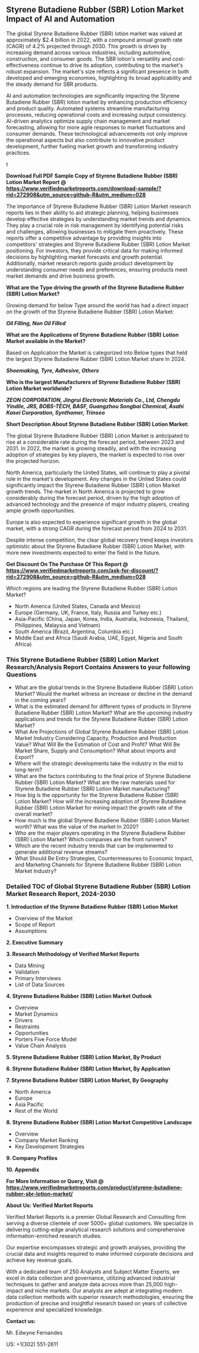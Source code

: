 <h2>Styrene Butadiene Rubber (SBR) Lotion Market Impact of AI and Automation</h2><p>The global Styrene Butadiene Rubber (SBR) lotion market was valued at approximately $2.4 billion in 2022, with a compound annual growth rate (CAGR) of 4.2% projected through 2030. This growth is driven by increasing demand across various industries, including automotive, construction, and consumer goods. The SBR lotion's versatility and cost-effectiveness continue to drive its adoption, contributing to the market's robust expansion. The market's size reflects a significant presence in both developed and emerging economies, highlighting its broad applicability and the steady demand for SBR products.</p><p>AI and automation technologies are significantly impacting the Styrene Butadiene Rubber (SBR) lotion market by enhancing production efficiency and product quality. Automated systems streamline manufacturing processes, reducing operational costs and increasing output consistency. AI-driven analytics optimize supply chain management and market forecasting, allowing for more agile responses to market fluctuations and consumer demands. These technological advancements not only improve the operational aspects but also contribute to innovative product development, further fueling market growth and transforming industry practices.</p>t</p><p id="" class=""><strong>Download Full PDF Sample Copy of Styrene Butadiene Rubber (SBR) Lotion Market Report @ <a href="https://www.verifiedmarketreports.com/download-sample/?rid=272908&utm_source=github-R&utm_medium=028" target="_blank">https://www.verifiedmarketreports.com/download-sample/?rid=272908&utm_source=github-R&utm_medium=028</a></strong></p><p>The importance of&nbsp;Styrene Butadiene Rubber (SBR) Lotion Market research reports lies in their ability to aid strategic planning, helping businesses develop effective strategies by understanding market trends and dynamics. They play a crucial role in risk management by identifying potential risks and challenges, allowing businesses to mitigate them proactively. These reports offer a competitive advantage by providing insights into competitors' strategies and Styrene Butadiene Rubber (SBR) Lotion Market positioning. For investors, they provide critical data for making informed decisions by highlighting market forecasts and growth potential. Additionally, market research reports guide product development by understanding consumer needs and preferences, ensuring products meet market demands and drive business growth.</p><p><strong>What are the&nbsp;Type driving the growth of the Styrene Butadiene Rubber (SBR) Lotion Market?</strong></p><p id="" class="">Growing demand for below Type around the world has had a direct impact on the growth of the Styrene Butadiene Rubber (SBR) Lotion Market:</p><em><strong>Oil Filling, Non Oil Filled</strong></em></p><strong>What are the&nbsp;Applications&nbsp;of Styrene Butadiene Rubber (SBR) Lotion Market available in the Market?</strong></p><p id="" class="">Based on Application the Market is categorized into Below types that held the largest Styrene Butadiene Rubber (SBR) Lotion Market share In 2024.</p><em><strong>Shoemaking, Tyre, Adhesive, Others</strong></em></p><strong>Who is the largest Manufacturers of Styrene Butadiene Rubber (SBR) Lotion Market worldwide?</strong></p><p><em><strong>ZEON CORPORATION, Jingrui Electronic Materials Co., Ltd, Chengdu Yindile, JRS, BOBS-TECH, BASF, Guangzhou Songbai Chemical, Asahi Kasei Corporation, Synthomer, Trinseo</strong></em></p><p id="" class=""><strong>Short Description About Styrene Butadiene Rubber (SBR) Lotion Market:</strong></p><p>The global Styrene Butadiene Rubber (SBR) Lotion Market is anticipated to rise at a considerable rate during the forecast period, between 2023 and 2031. In 2022, the market is growing steadily, and with the increasing adoption of strategies by key players, the market is expected to rise over the projected horizon.</p><p>North America, particularly the United States, will continue to play a pivotal role in the market's development. Any changes in the United States could significantly impact the Styrene Butadiene Rubber (SBR) Lotion Market growth trends. The market in North America is projected to grow considerably during the forecast period, driven by the high adoption of advanced technology and the presence of major industry players, creating ample growth opportunities.</p><p>Europe is also expected to experience significant growth in the global market, with a strong CAGR during the forecast period from 2024 to 2031.</p><p>Despite intense competition, the clear global recovery trend keeps investors optimistic about the Styrene Butadiene Rubber (SBR) Lotion Market, with more new investments expected to enter the field in the future.</p><p id="" class=""><strong>Get Discount On The Purchase Of This Report @ <a href="https://www.verifiedmarketreports.com/ask-for-discount/?rid=272908&utm_source=github-R&utm_medium=028" target="_blank">https://www.verifiedmarketreports.com/ask-for-discount/?rid=272908&utm_source=github-R&utm_medium=028</a></strong></p>Which regions are leading the Styrene Butadiene Rubber (SBR) Lotion Market?</p><ul><li>North America (United States, Canada and Mexico)</li><li>Europe (Germany, UK, France, Italy, Russia and Turkey etc.)</li><li>Asia-Pacific (China, Japan, Korea, India, Australia, Indonesia, Thailand, Philippines, Malaysia and Vietnam)</li><li>South America (Brazil, Argentina, Columbia etc.)</li><li>Middle East and Africa (Saudi Arabia, UAE, Egypt, Nigeria and South Africa)</li></ul><h3 id="" class="">This Styrene Butadiene Rubber (SBR) Lotion Market Research/Analysis Report Contains Answers to your following Questions</h3><ul><li>What are the global trends in the Styrene Butadiene Rubber (SBR) Lotion Market? Would the market witness an increase or decline in the demand in the coming years?</li><li>What is the estimated demand for different types of products in Styrene Butadiene Rubber (SBR) Lotion Market? What are the upcoming industry applications and trends for the Styrene Butadiene Rubber (SBR) Lotion Market?</li><li>What Are Projections of Global Styrene Butadiene Rubber (SBR) Lotion Market Industry Considering Capacity, Production and Production Value? What Will Be the Estimation of Cost and Profit? What Will Be Market Share, Supply and Consumption? What about imports and Export?</li><li>Where will the strategic developments take the industry in the mid to long-term?</li><li>What are the factors contributing to the final price of Styrene Butadiene Rubber (SBR) Lotion Market? What are the raw materials used for Styrene Butadiene Rubber (SBR) Lotion Market manufacturing?</li><li>How big is the opportunity for the Styrene Butadiene Rubber (SBR) Lotion Market? How will the increasing adoption of Styrene Butadiene Rubber (SBR) Lotion Market for mining impact the growth rate of the overall market?</li><li>How much is the global Styrene Butadiene Rubber (SBR) Lotion Market worth? What was the value of the market In 2020?</li><li>Who are the major players operating in the Styrene Butadiene Rubber (SBR) Lotion Market? Which companies are the front runners?</li><li>Which are the recent industry trends that can be implemented to generate additional revenue streams?</li><li>What Should Be Entry Strategies, Countermeasures to Economic Impact, and Marketing Channels for Styrene Butadiene Rubber (SBR) Lotion Market Industry?</li></ul><h3 id="" class="">Detailed TOC of Global Styrene Butadiene Rubber (SBR) Lotion Market Research Report, 2024-2030</h3><p id="" class=""><strong>1. Introduction of the Styrene Butadiene Rubber (SBR) Lotion Market</strong></p><ul><li>Overview of the Market</li><li>Scope of Report</li><li>Assumptions</li></ul><p id="" class=""><strong>2. Executive Summary</strong></p><p id="" class=""><strong>3. Research Methodology of Verified Market Reports</strong></p><ul><li>Data Mining</li><li>Validation</li><li>Primary Interviews</li><li>List of Data Sources</li></ul><p id="" class=""><strong>4. Styrene Butadiene Rubber (SBR) Lotion Market Outlook</strong></p><ul><li>Overview</li><li>Market Dynamics</li><li>Drivers</li><li>Restraints</li><li>Opportunities</li><li>Porters Five Force Model</li><li>Value Chain Analysis</li></ul><p id="" class=""><strong>5. Styrene Butadiene Rubber (SBR) Lotion Market, By Product</strong></p><p id="" class=""><strong>6. Styrene Butadiene Rubber (SBR) Lotion Market, By Application</strong></p><p id="" class=""><strong>7. Styrene Butadiene Rubber (SBR) Lotion Market, By Geography</strong></p><ul><li>North America</li><li>Europe</li><li>Asia Pacific</li><li>Rest of the World</li></ul><p id="" class=""><strong>8. Styrene Butadiene Rubber (SBR) Lotion Market Competitive Landscape</strong></p><ul><li>Overview</li><li>Company Market Ranking</li><li>Key Development Strategies</li></ul><p id="" class=""><strong>9. Company Profiles</strong></p><p id="" class=""><strong>10. Appendix</strong></p><p id="" class=""><strong>For More Information or Query, Visit @ <a href="https://www.verifiedmarketreports.com/product/styrene-butadiene-rubber-sbr-lotion-market/" target="_blank">https://www.verifiedmarketreports.com/product/styrene-butadiene-rubber-sbr-lotion-market/</a></strong></p><p id="" class=""><strong>About Us: Verified Market Reports</strong></p><p id="" class="">Verified Market Reports is a premier Global Research and Consulting firm serving a diverse clientele of over 5000+ global customers. We specialize in delivering cutting-edge analytical research solutions and comprehensive information-enriched research studies.</p><p id="" class="">Our expertise encompasses strategic and growth analyses, providing the crucial data and insights required to make informed corporate decisions and achieve key revenue goals.</p><p id="" class="">With a dedicated team of 250 Analysts and Subject Matter Experts, we excel in data collection and governance, utilizing advanced industrial techniques to gather and analyze data across more than 25,000 high-impact and niche markets. Our analysts are adept at integrating modern data collection methods with superior research methodologies, ensuring the production of precise and insightful research based on years of collective experience and specialized knowledge.</p><p id="" class=""><strong>Contact us:</strong></p><p id="" class="">Mr. Edwyne Fernandes</p><p id="" class="">US: +1(302) 551-2611</p>